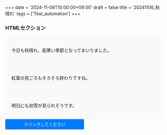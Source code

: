 +++
date = '2024-11-06T10:00:00+09:00'
draft = false
title = '20241106_秋晴れ'
tags = ['Test_automation']
+++

<!DOCTYPE HTML>
<html>
 <head>
  <meta charset="UTF-8" />
  <link rel="stylesheet" href="custom.css" />
 </head>
 <body>
  <h3>HTMLセクション</h3>
  <!-- id重複 -->
  <div id = "hogehoge" style="background-color: #f9f9f9; padding: 20px; border-radius: 5px;">
   <p>今日も秋晴れ、肌寒い季節となってまいりました。</p>
  </div>
  <div id = "hogehoge" style="background-color: #f9f9f9; padding: 20px; border-radius: 5px;">
   <p>紅葉の見ごろもそろそろ終わりですね。</p>
  </div>
  <div id = "hogehoge" style="background-color: #f9f9f9; padding: 20px; border-radius: 5px;">
   <p>明日にも初雪が見られそうです。</p>
  </div>
  <button onclick="alert('ボタンがクリックされました！')" style="width: 50%; padding: 0.5em; background-color: #007BFF; color: white; border: none; border-radius: 4px;">クリックしてください</button>
 </body>
</html>
